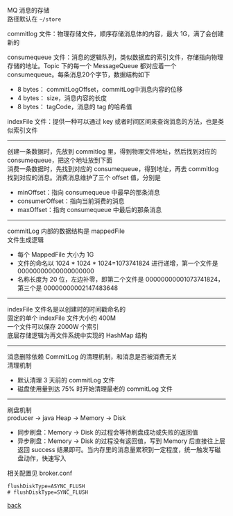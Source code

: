 MQ 消息的存储  
路径默认在 `~/store`  

commitlog 文件：物理存储文件，顺序存储消息体的内容，最大 1G，满了会创建新的  

consumequeue 文件：消息的逻辑队列，类似数据库的索引文件，存储指向物理存储的地址。Topic 下的每一个 MessageQueue 都对应着一个 consumequeue。每条消息20个字节，数据结构如下  
- 8 bytes： commitLogOffset，commitLog中消息内容的位移
- 4 bytes： size，消息内容的长度  
- 8 bytes： tagCode，消息的 tag 的哈希值  

indexFile 文件：提供一种可以通过 key 或者时间区间来查询消息的方法，也是类似索引文件  

---

创建一条数据时，先放到 commitlog 里，得到物理文件地址，然后找到对应的 consumequeue，把这个地址放到下面  
消费一条数据时，先找到对应的 consumequeue，得到地址，再去 commitlog 找到对应的消息。消费消息维护了三个 offset 值，分别是  
- minOffset：指向 consumequeue 中最早的那条消息    
- consumerOffset：指向当前消费的消息  
- maxOffset：指向 consumequeue 中最后的那条消息  

---

commitLog 内部的数据结构是 mappedFile  
文件生成逻辑  
- 每个 MappedFile 大小为 1G  
- 文件的命名以 1024 * 1024 * 1024=1073741824 进行递增，第一个文件是 00000000000000000000  
- 名称长度为 20 位，左边补零，即第二个文件是 00000000001073741824，第三个是 00000000002147483648    

---

indexFile 文件名是以创建时的时间戳命名的  
固定的单个 indexFile 文件大小约 400M  
一个文件可以保存 2000W 个索引  
底层存储逻辑为再文件系统中实现的 HashMap 结构  

---

消息删除依赖 CommitLog 的清理机制，和消息是否被消费无关  
清理机制  
- 默认清理 3 天前的 commitLog 文件  
- 磁盘使用量到达 75% 时开始清理最老的 commitLog 文件  

---  

刷盘机制  
producer -> java Heap -> Memory -> Disk  

- 同步刷盘：Memory -> Disk 的过程会等待刷盘成功或失败的返回值  
- 异步刷盘：Memory -> Disk 的过程没有返回值，写到 Memory 后直接往上层返回 success 结果即可。当内存里的消息量累积到一定程度，统一触发写磁盘动作，快速写入  

相关配置见 broker.conf  
```
flushDiskType=ASYNC_FLUSH
# flushDiskType=SYNC_FLUSH
```

[back](../14.md)  